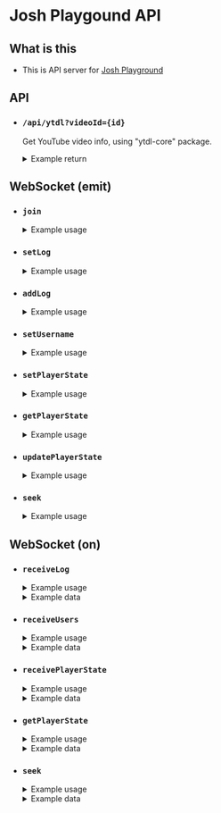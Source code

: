 # Josh Playgound API

## What is this

- This is API server for [Josh Playground](https://github.com/JoshHuang9508/Josh-Playground)

## API

- ### `/api/ytdl?videoId={id}`

  Get YouTube video info, using "ytdl-core" package.

  <details>
    <summary> Example return </summary>

    ```
  {
    embed: {
      iframeUrl: "https://www.youtube.com/embed/N0rEDZ4mQzg",
      width: 1280,
      height: 720,
    },
    title:
      "Constant Moderato (Piano Arrange Ver.) - 블루아카이브 에덴조약 3장 OST | 피아노 커버 (+ 악보)",
    description:
      "Constant Moderato (Piano Arrange Ver.) - 블루아카이브 에덴조약 3장 OST | 피아노 커버 (+ 악보)\nConstant Moderato (Piano Arrange Ver.) - Blue Archive Our Story OST (Piano Cover + Sheet Music)\n\n🎵 게임 : 블루아카이브\n✔️ 원곡 : https://youtu.be/36CdBLsxDxw\n💬 취미로 즐겁게 피아노를 치는 사람입니다 부족해도 양해부탁드립니다! \n💬 구독과 좋아요 부탁드려요!\n🎹 피아노 기종 : NI KOMPLETE KONTROL S88 MK2\n🎹 편곡 : 자유로운 공간\n📄 악보 : https://www.mymusicsheet.com/FreeSpacePiano/69715\n\n[ 코멘트 ]\n안녕하세요! 오늘은 블루아카이브 에덴조약 3장 OST인 Theme 87을 연주해보았습니다! 좋게 들어주셨다면 구독과 좋아요, 댓글 한 번씩 부탁드립니다! 좋은 하루 보내셔요:)\n\n#블루아카이브 #에덴조약 #피아노",
    lengthSeconds: "180",
    ownerProfileUrl:
      "http://www.youtube.com/@%EC%9E%90%EC%9C%A0%EB%A1%9C%EC%9A%B4%EA%B3%B5%EA%B0%84",
    externalChannelId: "UCXRI-GIhLgQIok040HEFCdw",
    isFamilySafe: true,
    availableCountries: [
      "AD",
      "AE",
      "AF",
      "AG",
      "AI",
      "AL",
      "AM",
      "AO",
      "AQ",
      "AR",
      "AS",
      "AT",
      "AU",
      "AW",
      "AX",
      "AZ",
      "BA",
      "BB",
      "BD",
      "BE",
      "BF",
      "BG",
      "BH",
      "BI",
      "BJ",
      "BL",
      "BM",
      "BN",
      "BO",
      "BQ",
      "BR",
      "BS",
      "BT",
      "BV",
      "BW",
      "BY",
      "BZ",
      "CA",
      "CC",
      "CD",
      "CF",
      "CG",
      "CH",
      "CI",
      "CK",
      "CL",
      "CM",
      "CN",
      "CO",
      "CR",
      "CU",
      "CV",
      "CW",
      "CX",
      "CY",
      "CZ",
      "DE",
      "DJ",
      "DK",
      "DM",
      "DO",
      "DZ",
      "EC",
      "EE",
      "EG",
      "EH",
      "ER",
      "ES",
      "ET",
      "FI",
      "FJ",
      "FK",
      "FM",
      "FO",
      "FR",
      "GA",
      "GB",
      "GD",
      "GE",
      "GF",
      "GG",
      "GH",
      "GI",
      "GL",
      "GM",
      "GN",
      "GP",
      "GQ",
      "GR",
      "GS",
      "GT",
      "GU",
      "GW",
      "GY",
      "HK",
      "HM",
      "HN",
      "HR",
      "HT",
      "HU",
      "ID",
      "IE",
      "IL",
      "IM",
      "IN",
      "IO",
      "IQ",
      "IR",
      "IS",
      "IT",
      "JE",
      "JM",
      "JO",
      "JP",
      "KE",
      "KG",
      "KH",
      "KI",
      "KM",
      "KN",
      "KP",
      "KR",
      "KW",
      "KY",
      "KZ",
      "LA",
      "LB",
      "LC",
      "LI",
      "LK",
      "LR",
      "LS",
      "LT",
      "LU",
      "LV",
      "LY",
      "MA",
      "MC",
      "MD",
      "ME",
      "MF",
      "MG",
      "MH",
      "MK",
      "ML",
      "MM",
      "MN",
      "MO",
      "MP",
      "MQ",
      "MR",
      "MS",
      "MT",
      "MU",
      "MV",
      "MW",
      "MX",
      "MY",
      "MZ",
      "NA",
      "NC",
      "NE",
      "NF",
      "NG",
      "NI",
      "NL",
      "NO",
      "NP",
      "NR",
      "NU",
      "NZ",
      "OM",
      "PA",
      "PE",
      "PF",
      "PG",
      "PH",
      "PK",
      "PL",
      "PM",
      "PN",
      "PR",
      "PS",
      "PT",
      "PW",
      "PY",
      "QA",
      "RE",
      "RO",
      "RS",
      "RU",
      "RW",
      "SA",
      "SB",
      "SC",
      "SD",
      "SE",
      "SG",
      "SH",
      "SI",
      "SJ",
      "SK",
      "SL",
      "SM",
      "SN",
      "SO",
      "SR",
      "SS",
      "ST",
      "SV",
      "SX",
      "SY",
      "SZ",
      "TC",
      "TD",
      "TF",
      "TG",
      "TH",
      "TJ",
      "TK",
      "TL",
      "TM",
      "TN",
      "TO",
      "TR",
      "TT",
      "TV",
      "TW",
      "TZ",
      "UA",
      "UG",
      "UM",
      "US",
      "UY",
      "UZ",
      "VA",
      "VC",
      "VE",
      "VG",
      "VI",
      "VN",
      "VU",
      "WF",
      "WS",
      "YE",
      "YT",
      "ZA",
      "ZM",
      "ZW",
    ],
    isUnlisted: false,
    hasYpcMetadata: false,
    viewCount: "170743",
    category: "Music",
    publishDate: "2022-02-14T00:00:12-08:00",
    ownerChannelName: "자유로운 공간 / FreeSpace Piano",
    liveBroadcastDetails: {
      isLiveNow: false,
      startTimestamp: "2022-02-14T08:00:12+00:00",
      endTimestamp: "2022-02-14T08:05:05+00:00",
    },
    uploadDate: "2022-02-14T00:00:12-08:00",
    isShortsEligible: false,
    videoId: "N0rEDZ4mQzg",
    keywords: [
      "블루아카이브",
      "에덴조약",
      "피아노",
      "블루 아카이브",
      "블루 아카이브 pv",
      "blue archive",
      "blue archive ost",
      "블루 아카이브 피아노",
      "ブルーアーカイブ ost",
      "blue archive bgm",
      "blue archive piano",
      "블루 아카이브 ost",
      "블루 아카이브 노래",
      "블루 아카이브 브금",
      "에덴 조약",
      "constant moderato",
      "그 브금",
      "블루아카이브 브금",
      "ブルーアーカイブ 音楽",
      "blue archive music",
      "블루아카 ost",
      "ブルーアーカ ピアノ",
      "블루 아카이브 bgm",
      "블루 아카이브 피아노 악보",
    ],
    channelId: "UCXRI-GIhLgQIok040HEFCdw",
    isOwnerViewing: false,
    isCrawlable: true,
    allowRatings: true,
    author: {
      id: "UCXRI-GIhLgQIok040HEFCdw",
      name: "자유로운 공간 / FreeSpace Piano",
      user: "@%EC%9E%90%EC%9C%A0%EB%A1%9C%EC%9A%B4%EA%B3%B5%EA%B0%84",
      channel_url: "https://www.youtube.com/channel/UCXRI-GIhLgQIok040HEFCdw",
      external_channel_url:
        "https://www.youtube.com/channel/UCXRI-GIhLgQIok040HEFCdw",
      user_url:
        "http://www.youtube.com/@%EC%9E%90%EC%9C%A0%EB%A1%9C%EC%9A%B4%EA%B3%B5%EA%B0%84",
      thumbnails: [
        {
          url: "https://yt3.ggpht.com/J1eCSJbM7b-NGCoQd7XDUK1RMO0drbkqF4jVmjslZm0wmklNKs_m_pqPd1UJCa2b-p2sFrDG9Q=s48-c-k-c0x00ffffff-no-rj",
          width: 48,
          height: 48,
        },
        {
          url: "https://yt3.ggpht.com/J1eCSJbM7b-NGCoQd7XDUK1RMO0drbkqF4jVmjslZm0wmklNKs_m_pqPd1UJCa2b-p2sFrDG9Q=s88-c-k-c0x00ffffff-no-rj",
          width: 88,
          height: 88,
        },
        {
          url: "https://yt3.ggpht.com/J1eCSJbM7b-NGCoQd7XDUK1RMO0drbkqF4jVmjslZm0wmklNKs_m_pqPd1UJCa2b-p2sFrDG9Q=s176-c-k-c0x00ffffff-no-rj",
          width: 176,
          height: 176,
        },
      ],
      verified: false,
      subscriber_count: 10300,
    },
    isLowLatencyLiveStream: false,
    isPrivate: false,
    isUnpluggedCorpus: false,
    latencyClass: "MDE_STREAM_OPTIMIZATIONS_RENDERER_LATENCY_NORMAL",
    isLiveContent: false,
    media: {},
    likes: null,
    dislikes: null,
    age_restricted: false,
    video_url: "https://www.youtube.com/watch?v=N0rEDZ4mQzg",
    storyboards: [
      {
        templateUrl:
          "https://i.ytimg.com/sb/N0rEDZ4mQzg/storyboard3_L0/default.jpg?sqp=-oaymwENSDfyq4qpAwVwAcABBqLzl_8DBgj49ZSpBg%3D%3D&sigh=rs%24AOn4CLAK3LClDU5yrsW88JTYR4HntJnBuQ",
        thumbnailWidth: 48,
        thumbnailHeight: 27,
        thumbnailCount: 100,
        interval: 0,
        columns: 10,
        rows: 10,
        storyboardCount: 1,
      },
      {
        templateUrl:
          "https://i.ytimg.com/sb/N0rEDZ4mQzg/storyboard3_L1/M$M.jpg?sqp=-oaymwENSDfyq4qpAwVwAcABBqLzl_8DBgj49ZSpBg%3D%3D&sigh=rs%24AOn4CLCiTPs5UF4yVjA1SBFGxNmm_uyhBA",
        thumbnailWidth: 80,
        thumbnailHeight: 45,
        thumbnailCount: 91,
        interval: 2000,
        columns: 10,
        rows: 10,
        storyboardCount: 1,
      },
      {
        templateUrl:
          "https://i.ytimg.com/sb/N0rEDZ4mQzg/storyboard3_L2/M$M.jpg?sqp=-oaymwENSDfyq4qpAwVwAcABBqLzl_8DBgj49ZSpBg%3D%3D&sigh=rs%24AOn4CLAzvozt5bikcyXICm-1qWvUP46Ohg",
        thumbnailWidth: 160,
        thumbnailHeight: 90,
        thumbnailCount: 91,
        interval: 2000,
        columns: 5,
        rows: 5,
        storyboardCount: 4,
      },
      {
        templateUrl:
          "https://i.ytimg.com/sb/N0rEDZ4mQzg/storyboard3_L3/M$M.jpg?sqp=-oaymwENSDfyq4qpAwVwAcABBqLzl_8DBgj49ZSpBg%3D%3D&sigh=rs%24AOn4CLCuwm8h6aACTE2cJH0Ed-EFcTGhJw",
        thumbnailWidth: 320,
        thumbnailHeight: 180,
        thumbnailCount: 91,
        interval: 2000,
        columns: 3,
        rows: 3,
        storyboardCount: 11,
      },
    ],
    chapters: [],
    thumbnails: [
      {
        url: "https://i.ytimg.com/vi/N0rEDZ4mQzg/hqdefault.jpg?sqp=-oaymwEbCKgBEF5IVfKriqkDDggBFQAAiEIYAXABwAEG&rs=AOn4CLAqHOPlK4XTNhYkJ5AeaE6xt24KpQ",
        width: 168,
        height: 94,
      },
      {
        url: "https://i.ytimg.com/vi/N0rEDZ4mQzg/hqdefault.jpg?sqp=-oaymwEbCMQBEG5IVfKriqkDDggBFQAAiEIYAXABwAEG&rs=AOn4CLAuh8JlM89HjK5DdxqQdLaibhb0gg",
        width: 196,
        height: 110,
      },
      {
        url: "https://i.ytimg.com/vi/N0rEDZ4mQzg/hqdefault.jpg?sqp=-oaymwEcCPYBEIoBSFXyq4qpAw4IARUAAIhCGAFwAcABBg==&rs=AOn4CLCp0jX6Bljxl1gPvD-RV9JSQU27DQ",
        width: 246,
        height: 138,
      },
      {
        url: "https://i.ytimg.com/vi/N0rEDZ4mQzg/hqdefault.jpg?sqp=-oaymwEcCNACELwBSFXyq4qpAw4IARUAAIhCGAFwAcABBg==&rs=AOn4CLCV5nU0IoMI3T0QrGEPRnOLG0CvUg",
        width: 336,
        height: 188,
      },
      {
        url: "https://i.ytimg.com/vi_webp/N0rEDZ4mQzg/maxresdefault.webp?v=62e1a790",
        width: 1920,
        height: 1080,
      },
    ],
  }
  ```
  </details>
  
## WebSocket (emit)

- ### `join`

  <details>
    <summary> Example usage </summary>

    ```js
    socket.emit("join", username: string)
    ```
  </details> 

- ### `setLog`

  <details>
    <summary> Example usage </summary>

    ```js
    socket.emit("setLog", logs: string[])
    ```
  </details> 

- ### `addLog`

  <details>
    <summary> Example usage </summary>

    ```js
    socket.emit("addLog", log: string)
    ```
  </details> 

- ### `setUsername`

  <details>
    <summary> Example usage </summary>

    ```js
    socket.emit("setUsername", username: string)
    ```
  </details> 

- ### `setPlayerState`

  <details>
    <summary> Example usage </summary>

    ```js
    socket.emit("setPlayerState", playerState: {
      playing: boolean,
      played: number,
      playedSeconds: number,
      loaded: number,
      loadedSeconds: number,
      duration: number,
      playbackRate: number,
      loop: boolean,
      trackQueue: {
        url: string, //https://www.youtube.com/watch?v={id}
        title: string,
        author: string,
        img: string, //https://img.youtube.com/vi/{id}/default.jpg
        requestBy: string,
        id: number,
      }[],
      index: number
    })
    ```
  </details> 

- ### `getPlayerState`

  <details>
    <summary> Example usage </summary>

    ```js
    socket.emit("getPlayerState")
    ```
  </details>

- ### `updatePlayerState`

  <details>
    <summary> Example usage </summary>

    ```js
    socket.emit("updatePlayerState", playerState: {
      playing: boolean,
      played: number,
      playedSeconds: number,
      loaded: number,
      loadedSeconds: number,
      duration: number,
      playbackRate: number,
      loop: boolean,
      trackQueue: {
        url: string, //https://www.youtube.com/watch?v={id}
        title: string,
        author: string,
        img: string, //https://img.youtube.com/vi/{id}/default.jpg
        requestBy: string,
        id: number,
      }[],
      index: number
    })
    ```
  </details> 

- ### `seek`

  <details>
    <summary> Example usage </summary>

    ```js
    socket.emit("seek", time: number)
    ```
  </details> 

## WebSocket (on)

- ### `receiveLog`

  <details>
    <summary> Example usage </summary>

    ```js
    socket.on("receiveLog", (data) => ())
    ```
  </details> 

  <details>
    <summary> Example data </summary>

    ```json
    [
      "example log1",
      "example log2",
      "..."
    ]
    ```
  </details> 

- ### `receiveUsers`

  <details>
    <summary> Example usage </summary>

    ```js
    socket.on("receiveUsers", (data) => ())
    ```
  </details> 

  <details>
    <summary> Example data </summary>

    ```json
    {
      "{socket.id}": "example username"
    }
    ```
  </details> 

- ### `receivePlayerState`

  <details>
    <summary> Example usage </summary>

    ```js
    socket.on("receivePlayerState", (data) => ())
    ```
  </details> 

  <details>
    <summary> Example data </summary>

    ```json
    {
      "playing": true,
      "played": 0,
      "playedSeconds": 0,
      "loaded": 0,
      "loadedSeconds": 0,
      "duration": 0,
      "playbackRate": 1,
      "loop": false,
      "trackQueue": {
        "url": "https://www.youtube.com/watch?v={id}"
        "title": "example title",
        "author": "example author",
        "img": "https://img.youtube.com/vi/{id}/default.jpg"
        "requestBy": "example user",
        "id": 0
      }[],
      "index": 0
    }
    ```
  </details> 

- ### `getPlayerState`

  <details>
    <summary> Example usage </summary>

    ```js
    socket.on("getPlayerState", (data) => ())
    ```
  </details> 

  <details>
    <summary> Example data </summary>

    ```json
    {
      "playing": true,
      "played": 0,
      "playedSeconds": 0,
      "loaded": 0,
      "loadedSeconds": 0,
      "duration": 0,
      "playbackRate": 1,
      "loop": false,
      "trackQueue": {
        "url": "https://www.youtube.com/watch?v={id}"
        "title": "example title",
        "author": "example author",
        "img": "https://img.youtube.com/vi/{id}/default.jpg"
        "requestBy": "example user",
        "id": 0
      }[],
      "index": 0
    }
    ```
  </details> 

- ### `seek`

  <details>
    <summary> Example usage </summary>

    ```js
    socket.on("seek", (data) => ())
    ```
  </details> 

  <details>
    <summary> Example data </summary>

    ```
    120
    ```
  </details> 
